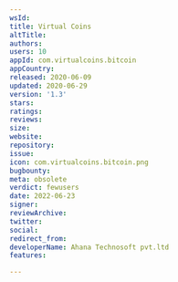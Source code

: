 ```yaml
---
wsId: 
title: Virtual Coins
altTitle: 
authors: 
users: 10
appId: com.virtualcoins.bitcoin
appCountry: 
released: 2020-06-09
updated: 2020-06-29
version: '1.3'
stars: 
ratings: 
reviews: 
size: 
website: 
repository: 
issue: 
icon: com.virtualcoins.bitcoin.png
bugbounty: 
meta: obsolete
verdict: fewusers
date: 2022-06-23
signer: 
reviewArchive: 
twitter: 
social: 
redirect_from: 
developerName: Ahana Technosoft pvt.ltd
features: 

---
```


